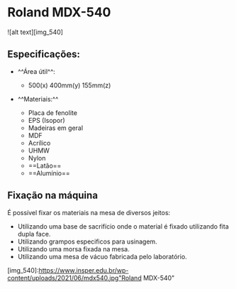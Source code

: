 # Roland MDX-540

![alt text][img_540]

## Especificações:

- ^^Área útil^^:
    - 500(x) 400mm(y) 155mm(z)

- ^^Materiais:^^
    - Placa de fenolite
    - EPS (Isopor)
    - Madeiras em geral
    - MDF
    - Acrílico
    - UHMW
    - Nylon
    - ==Latão==
    - ==Alumínio==
    
## Fixação na máquina

É possível fixar os materiais na mesa de diversos jeitos:
 - Utilizando uma base de sacrifício onde o material é fixado utilizando fita dupla face.
 - Utilizando grampos especificos para usinagem.
 - Utilizando uma morsa fixada na mesa.
 - Utilizando uma mesa de vácuo fabricada pelo laboratório.
 
 
<!------------------------------>
<!-- Links de imagens/atalhos -->
<!------------------------------>
[img_540]:https://www.insper.edu.br/wp-content/uploads/2021/06/mdx540.jpg"Roland MDX-540" 

